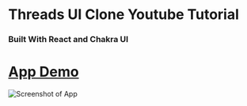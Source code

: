 # Threads UI Clone Youtube Tutorial

### Built With React and Chakra UI

# [App Demo](https://threads-clone-yt.vercel.app/)

![Screenshot of App](https://i.ibb.co/bsJ6jf6/Screenshot-5.png)
